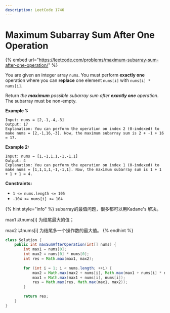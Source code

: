 ```yaml
---
description: LeetCode 1746
---
```


# Maximum Subarray Sum After One Operation

{% embed url="https://leetcode.com/problems/maximum-subarray-sum-after-one-operation/" %}

You are given an integer array `nums`. You must perform **exactly one** operation where you can **replace** one element `nums[i]` with `nums[i] * nums[i]`.&#x20;

Return _the **maximum** possible subarray sum after **exactly one** operation_. The subarray must be non-empty.

**Example 1:**

```
Input: nums = [2,-1,-4,-3]
Output: 17
Explanation: You can perform the operation on index 2 (0-indexed) to make nums = [2,-1,16,-3]. Now, the maximum subarray sum is 2 + -1 + 16 = 17.
```

**Example 2:**

```
Input: nums = [1,-1,1,1,-1,-1,1]
Output: 4
Explanation: You can perform the operation on index 1 (0-indexed) to make nums = [1,1,1,1,-1,-1,1]. Now, the maximum subarray sum is 1 + 1 + 1 + 1 = 4.
```

**Constraints:**

* `1 <= nums.length <= 105`
* `-104 <= nums[i] <= 104`

{% hint style="info" %}
subarray的最值问题，很多都可以用Kadane's 解决。

max1 以nums\[i] 为结尾最大的值；

max2 以nums\[i] 为结尾多一个操作数的最大值。
{% endhint %}

```java
class Solution {
    public int maxSumAfterOperation(int[] nums) {
        int max1 = nums[0];
        int max2 = nums[0] * nums[0];
        int res = Math.max(max1, max2);
        
        for (int i = 1; i < nums.length; ++i) {
            max2 = Math.max(max2 + nums[i], Math.max(max1 + nums[i] * nums[i], nums[i] * nums[i]));
            max1 = Math.max(max1 + nums[i], nums[i]);
            res = Math.max(res, Math.max(max1, max2));
        }
        
        return res;
    }
}
```
